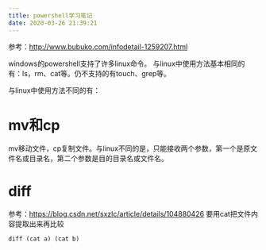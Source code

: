 ```yaml
---
title: powershell学习笔记
date: 2020-03-26 21:39:21
---
```


参考：<http://www.bubuko.com/infodetail-1259207.html>

windows的powershell支持了许多linux命令。
与linux中使用方法基本相同的有：ls，rm、cat等。仍不支持的有touch、grep等。

与linux中使用方法不同的有：
# mv和cp
mv移动文件，cp复制文件。与linux不同的是，只能接收两个参数，第一个是原文件名或目录名，第二个参数是目的目录名或文件名。

# diff
参考：<https://blog.csdn.net/sxzlc/article/details/104880426>
要用cat把文件内容提取出来再比较
```shell
diff (cat a) (cat b)
```
